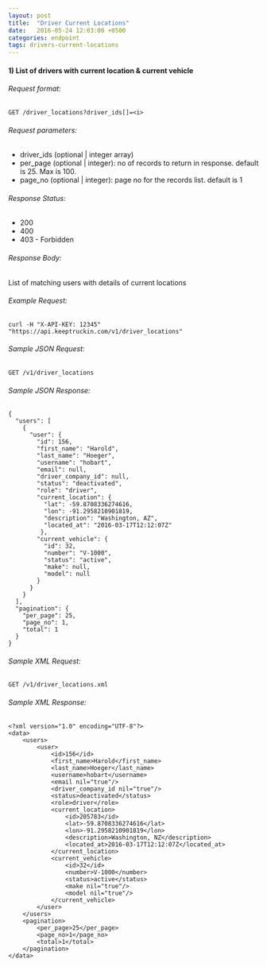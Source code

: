 ```yaml
---
layout: post
title:  "Driver Current Locations"
date:   2016-05-24 12:03:00 +0500
categories: endpoint
tags: drivers-current-locations
---
```


#### 1) List of drivers with current location & current vehicle

###### Request format:

```
GET /driver_locations?driver_ids[]=<i>
```

###### Request parameters:

+ driver_ids (optional &#124; integer array)
+ per_page (optional &#124; integer): no of records to return in response. default is 25. Max is 100.
+ page_no (optional &#124; integer): page no for the records list. default is 1

###### Response Status:

+ 200
+ 400
+ 403 - Forbidden

###### Response Body:

List of matching users with details of current locations

###### Example Request:

```
curl -H "X-API-KEY: 12345" "https://api.keeptruckin.com/v1/driver_locations"
```

###### Sample JSON Request:

```
GET /v1/driver_locations
```

###### Sample JSON Response:

```
{
  "users": [
    {
      "user": {
        "id": 156,
        "first_name": "Harold",
        "last_name": "Hoeger",
        "username": "hobart",
        "email": null,
        "driver_company_id": null,
        "status": "deactivated",
        "role": "driver",
        "current_location": {
          "lat": -59.8708336274616,
          "lon": -91.2958210901819,
          "description": "Washington, AZ",
          "located_at": "2016-03-17T12:12:07Z"
         },
        "current_vehicle": {
          "id": 32,
          "number": "V-1000",
          "status": "active",
          "make": null,
          "model": null
        }
      }
    }
  ],
  "pagination": {
    "per_page": 25,
    "page_no": 1,
    "total": 1
  }
}
```

###### Sample XML Request:

```
GET /v1/driver_locations.xml
```

###### Sample XML Response:

```
<?xml version="1.0" encoding="UTF-8"?>
<data>
    <users>
        <user>
            <id>156</id>
            <first_name>Harold</first_name>
            <last_name>Hoeger</last_name>
            <username>hobart</username>
            <email nil="true"/>
            <driver_company_id nil="true"/>
            <status>deactivated</status>
            <role>driver</role>
            <current_location>
                <id>205783</id>
                <lat>-59.8708336274616</lat>
                <lon>-91.2958210901819</lon>
                <description>Washington, NZ</description>
                <located_at>2016-03-17T12:12:07Z</located_at>
            </current_location>
            <current_vehicle>
                <id>32</id>
                <number>V-1000</number>
                <status>active</status>
                <make nil="true"/>
                <model nil="true"/>
            </current_vehicle>
        </user>
    </users>
    <pagination>
        <per_page>25</per_page>
        <page_no>1</page_no>
        <total>1</total>
    </pagination>
</data>
```
